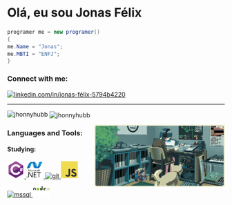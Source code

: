 # Olá, eu sou Jonas Félix

```C#
programer me = new programer()
{
me.Name = "Jonas";
me.MBTI = "ENFJ";
}
```

<p align="left">
    <h3 align="left">Connect with me:</h3>
    <a href="linkedin.com/in/jonas-félix-5794b4220" target="blank"><img align="center" src="https://cdn.jsdelivr.net/npm/simple-icons@3.0.1/icons/linkedin.svg" alt="linkedin.com/in/jonas-félix-5794b4220" height="30" width="40" /></a>   
</p>

---
<p><img align="left" src="https://github-readme-stats.vercel.app/api/top-langs?username=jhonnyhubb&show_icons=true&locale=en&layout=compact" alt="jhonnyhubb" /></p>

<p>&nbsp;<img align="center" src="https://github-readme-stats.vercel.app/api?username=jhonnyhubb&show_icons=true&locale=en" alt="jhonnyhubb" /></p>

 <img align="right" alt="GIF" src="https://github.com/jhonnyhubb/jhonnyhubb/blob/main/The%20Chill%20and%20Retro%20Pixel%20Art%20of%20Motocross%20Saito.gif" width="60%" />

<h3 align="left">Languages and Tools:</h3>
    <p align="left"> 
  <h4 align="left">Studying:</h4>
  <a href="https://www.w3schools.com/cs/" target="_blank" rel="noreferrer"> <img src="https://raw.githubusercontent.com/devicons/devicon/master/icons/csharp/csharp-original.svg" alt="csharp" width="40" height="40"/> </a> <a href="https://dotnet.microsoft.com/" target="_blank" rel="noreferrer"> <img src="https://raw.githubusercontent.com/devicons/devicon/master/icons/dot-net/dot-net-original-wordmark.svg" alt="dotnet" width="40" height="40"/> </a> <a href="https://git-scm.com/" target="_blank" rel="noreferrer"> <img src="https://www.vectorlogo.zone/logos/git-scm/git-scm-icon.svg" alt="git" width="40" height="40"/> </a> <a href="https://developer.mozilla.org/en-US/docs/Web/JavaScript" target="_blank" rel="noreferrer"> <img src="https://raw.githubusercontent.com/devicons/devicon/master/icons/javascript/javascript-original.svg" alt="javascript" width="40" height="40"/> </a> <a href="https://www.microsoft.com/en-us/sql-server" target="_blank" rel="noreferrer"> <img src="https://www.svgrepo.com/show/303229/microsoft-sql-server-logo.svg" alt="mssql" width="40" height="40"/> </a> <a href="https://nodejs.org" target="_blank" rel="noreferrer"> <img src="https://raw.githubusercontent.com/devicons/devicon/master/icons/nodejs/nodejs-original-wordmark.svg" alt="nodejs" width="40" height="40"/> </a> </p>
